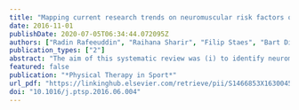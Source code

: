 ```yaml
---
title: "Mapping current research trends on neuromuscular risk factors of non-contact ACL injury"
date: 2016-11-01
publishDate: 2020-07-05T06:34:44.072095Z
authors: ["Radin Rafeeuddin", "Raihana Sharir", "Filip Staes", "Bart Dingenen", "Keith George", "Mark A. Robinson", "Jos Vanrenterghem"]
publication_types: ["2"]
abstract: "The aim of this systematic review was (i) to identify neuromuscular markers that have been predictive of a primary non-contact ACL injury, (ii) to assess whether proposed risk factors have been supported or refuted in the literature from cohort and case-control studies, and (iii) to reﬂect on the body of research that aims at developing ﬁeld based tools to assess risk through an association with these risk factors. Electronic searches were undertaken, of PubMed, SCOPUS, Web of Science, CINAHL and SPORTDiscus examining neuromuscular risk factors associated with ACL injury published between January 1990 and July 2015. The evidence supporting neuromuscular risk factors of ACL injury is limited where only 4 prospective cohort studies were found. Three of which looked into muscular capacity and one looked into muscular activation patterns but none of the studies found strong evidence of how muscular capacity or muscular activation deﬁcits are a risk factor for a primary non-contact ACL injury. A number of factors associated to neural control and muscular capacity have been suggested to be related to noncontact ACL injury risk but the level of evidence supporting these risk factors remains often elusive, leaving researchers and practitioners uncertain when developing evidence-based injury prevention programs."
featured: false
publication: "*Physical Therapy in Sport*"
url_pdf: "https://linkinghub.elsevier.com/retrieve/pii/S1466853X16300451"
doi: "10.1016/j.ptsp.2016.06.004"
---
```


